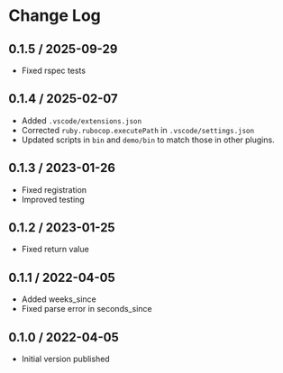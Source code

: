 # Change Log

## 0.1.5 / 2025-09-29

* Fixed rspec tests


## 0.1.4 / 2025-02-07

* Added `.vscode/extensions.json`
* Corrected `ruby.rubocop.executePath` in `.vscode/settings.json`
* Updated scripts in `bin` and `demo/bin` to match those in other plugins.

## 0.1.3 / 2023-01-26

* Fixed registration
* Improved testing


## 0.1.2 / 2023-01-25

* Fixed return value


## 0.1.1 / 2022-04-05

* Added weeks_since
* Fixed parse error in seconds_since


## 0.1.0 / 2022-04-05

* Initial version published
